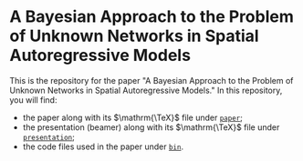 # A Bayesian Approach to the Problem of Unknown Networks in Spatial Autoregressive Models

This is the repository for the paper
"A Bayesian Approach to the Problem of Unknown Networks in Spatial Autoregressive Models."
In this repository, you will find:

- the paper along with its $\mathrm{\TeX}$ file under [`paper`](bayesian-unknown-network-sar/tree/main/paper);
- the presentation (beamer) along with its $\mathrm{\TeX}$ file under [`presentation`](bayesian-unknown-network-sar/tree/main/presentation);
- the code files used in the paper under [`bin`](bayesian-unknown-network-sar/tree/main/bin).
